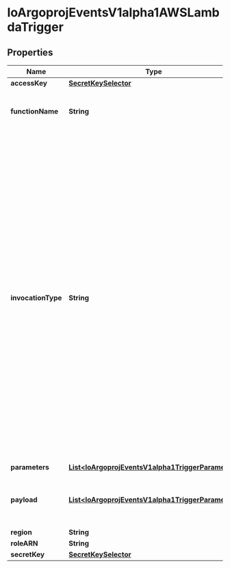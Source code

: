 

# IoArgoprojEventsV1alpha1AWSLambdaTrigger


## Properties

Name | Type | Description | Notes
------------ | ------------- | ------------- | -------------
**accessKey** | [**SecretKeySelector**](SecretKeySelector.md) |  |  [optional]
**functionName** | **String** | FunctionName refers to the name of the function to invoke. |  [optional]
**invocationType** | **String** | Choose from the following options.     * RequestResponse (default) - Invoke the function synchronously. Keep    the connection open until the function returns a response or times out.    The API response includes the function response and additional data.     * Event - Invoke the function asynchronously. Send events that fail multiple    times to the function&#39;s dead-letter queue (if it&#39;s configured). The API    response only includes a status code.     * DryRun - Validate parameter values and verify that the user or role    has permission to invoke the function. +optional |  [optional]
**parameters** | [**List&lt;IoArgoprojEventsV1alpha1TriggerParameter&gt;**](IoArgoprojEventsV1alpha1TriggerParameter.md) |  |  [optional]
**payload** | [**List&lt;IoArgoprojEventsV1alpha1TriggerParameter&gt;**](IoArgoprojEventsV1alpha1TriggerParameter.md) | Payload is the list of key-value extracted from an event payload to construct the request payload. |  [optional]
**region** | **String** |  |  [optional]
**roleARN** | **String** |  |  [optional]
**secretKey** | [**SecretKeySelector**](SecretKeySelector.md) |  |  [optional]



